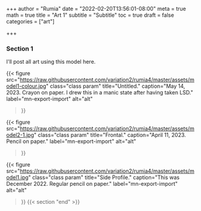 +++
author = "Rumia"
date = "2022-02-20T13:56:01-08:00"
meta = true
math = true
title = "Art 1"
subtitle = "Subtitle"
toc = true
draft = false
categories = ["art"]


+++



### Section 1
I'll post all art using this model here.

{{< figure
  src="https://raw.githubusercontent.com/variation2/rumia4/master/assets/model1-colour.jpg"
  class="class param"
  title="Untitled."
  caption="May 14, 2023. Crayon on paper. I drew this in a manic state after having taken LSD."
  label="mn-export-import"
  alt="alt"
 >}}

{{< figure
  src="https://raw.githubusercontent.com/variation2/rumia4/master/assets/model2-1.jpg"
  class="class param"
  title="Frontal."
  caption="April 11, 2023. Pencil on paper."
  label="mn-export-import"
  alt="alt"
 >}}

{{< figure
  src="https://raw.githubusercontent.com/variation2/rumia4/master/assets/model1.jpg"
  class="class param"
  title="Side Profile."
  caption="This was December 2022. Regular pencil on paper."
  label="mn-export-import"
  alt="alt"
 >}}
{{< section "end" >}}


